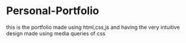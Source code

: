 # Personal-Portfolio
this is the portfolio made using html,css,js and having the very intuitive design made using media queries of css
